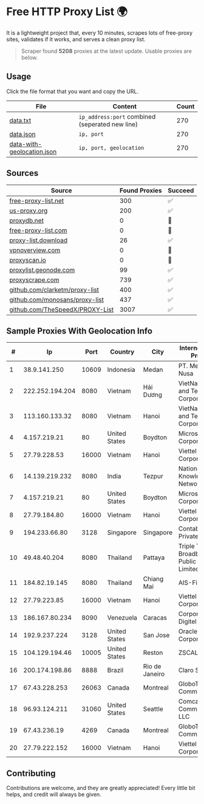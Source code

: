 
# Free HTTP Proxy List 🌍

It is a lightweight project that, every 10 minutes, scrapes lots of free-proxy sites, validates if it works, and serves a clean proxy list.


> Scraper found **5208** proxies at the latest update. Usable proxies are below.

## Usage

Click the file format that you want and copy the URL.


|File|Content|Count|
|----|-------|-----|
|[data.txt](https://raw.githubusercontent.com/themiralay/Proxy-List-World/master/data.txt)|`ip_address:port` combined (seperated new line)|270|
|[data.json](https://raw.githubusercontent.com/themiralay/Proxy-List-World/master/data.json)|`ip, port`|270|
|[data-with-geolocation.json](https://raw.githubusercontent.com/themiralay/Proxy-List-World/master/data-with-geolocation.json)|`ip, port, geolocation`|270|

## Sources

|Source|Found Proxies|Succeed|
|------|-------------|-------|
|[free-proxy-list.net](https://free-proxy-list.net)|300|✅|
|[us-proxy.org](https://www.us-proxy.org)|200|✅|
|[proxydb.net](http://proxydb.net)|0|🚫|
|[free-proxy-list.com](https://free-proxy-list.com/?page=&port=&type%5B%5D=http&type%5B%5D=https&up_time=0&search=Search)|0|🚫|
|[proxy-list.download](https://www.proxy-list.download/HTTP)|26|✅|
|[vpnoverview.com](https://vpnoverview.com/privacy/anonymous-browsing/free-proxy-servers)|0|🚫|
|[proxyscan.io](https://www.proxyscan.io)|0|🚫|
|[proxylist.geonode.com](https://proxylist.geonode.com/api/proxy-list?limit=300&page=1&sort_by=lastChecked&sort_type=desc&protocols=http,https)|99|✅|
|[proxyscrape.com](https://api.proxyscrape.com/v2/?request=displayproxies&protocol=http&timeout=10000&country=all&ssl=all&anonymity=all)|739|✅|
|[github.com/clarketm/proxy-list](https://raw.githubusercontent.com/clarketm/proxy-list/master/proxy-list-raw.txt)|400|✅|
|[github.com/monosans/proxy-list](https://raw.githubusercontent.com/monosans/proxy-list/main/proxies/http.txt)|437|✅|
|[github.com/TheSpeedX/PROXY-List](https://raw.githubusercontent.com/TheSpeedX/PROXY-List/master/http.txt)|3007|✅|


## Sample Proxies With Geolocation Info

|#|Ip|Port|Country|City|Internet Service Provider|
|-|--|----|-------|----|-------------------------|
|1|38.9.141.250|10609|Indonesia|Medan|PT. Media Antar Nusa|
|2|222.252.194.204|8080|Vietnam|Hải Dương|VietNam Post and Telecom Corporation|
|3|113.160.133.32|8080|Vietnam|Hanoi|VietNam Post and Telecom Corporation|
|4|4.157.219.21|80|United States|Boydton|Microsoft Corporation|
|5|27.79.228.53|16000|Vietnam|Hanoi|Viettel Corporation|
|6|14.139.219.232|8080|India|Tezpur|National Knowledge Network|
|7|4.157.219.21|80|United States|Boydton|Microsoft Corporation|
|8|27.79.184.80|16000|Vietnam|Hanoi|Viettel Corporation|
|9|194.233.66.80|3128|Singapore|Singapore|Contabo Asia Private Limited|
|10|49.48.40.204|8080|Thailand|Pattaya|Triple T Broadband Public Company Limited|
|11|184.82.19.145|8080|Thailand|Chiang Mai|AIS-Fibre|
|12|27.79.223.85|16000|Vietnam|Hanoi|Viettel Corporation|
|13|186.167.80.234|8090|Venezuela|Caracas|Corporacion Digitel C.A|
|14|192.9.237.224|3128|United States|San Jose|Oracle Corporation|
|15|104.129.194.46|10005|United States|Reston|ZSCALER, INC.|
|16|200.174.198.86|8888|Brazil|Rio de Janeiro|Claro S.A|
|17|67.43.228.253|26063|Canada|Montreal|GloboTech Communications|
|18|96.93.124.211|31060|United States|Seattle|Comcast Cable Communications, LLC|
|19|67.43.236.19|4269|Canada|Montreal|GloboTech Communications|
|20|27.79.222.152|16000|Vietnam|Hanoi|Viettel Corporation|



## Contributing

Contributions are welcome, and they are greatly appreciated! Every
little bit helps, and credit will always be given.

